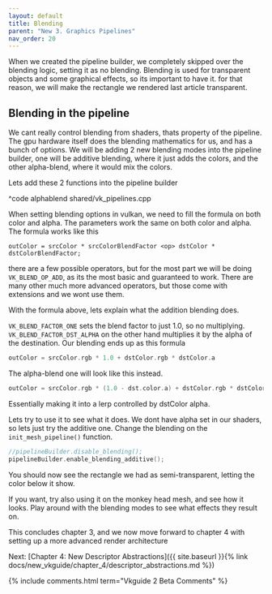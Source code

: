 ```yaml
---
layout: default
title: Blending
parent: "New 3. Graphics Pipelines"
nav_order: 20
---
```


When we created the pipeline builder, we completely skipped over the blending logic, setting it as no blending. Blending is used for transparent objects and some graphical effects, so its important to have it. for that reason, we will make the rectangle we rendered last article transparent.

## Blending in the pipeline
We cant really control blending from shaders, thats property of the pipeline. The gpu hardware itself does the blending mathematics for us, and has a bunch of options. We will be adding 2 new blending modes into the pipeline builder, one will be additive blending, where it just adds the colors, and the other alpha-blend, where it would mix the colors.

Lets add these 2 functions into the pipeline builder

^code alphablend shared/vk_pipelines.cpp


When setting blending options in vulkan, we need to fill the formula on both color and alpha. The parameters work the same on both color and alpha. The formula works like this

```
outColor = srcColor * srcColorBlendFactor <op> dstColor * dstColorBlendFactor;
```
there are a few possible operators, but for the most part we will be doing `VK_BLEND_OP_ADD`, as its the most basic and guaranteed to work. There are many other much more advanced operators, but those come with extensions and we wont use them.

With the formula above, lets explain what the addition blending does.

`VK_BLEND_FACTOR_ONE` sets the blend factor to just 1.0, so no multiplying. `VK_BLEND_FACTOR_DST_ALPHA` on the other hand multiplies it by the alpha of the destination. Our blending ends up as this formula
```c
outColor = srcColor.rgb * 1.0 + dstColor.rgb * dstColor.a
```

The alpha-blend one will look like this instead.

```c
outColor = srcColor.rgb * (1.0 - dst.color.a) + dstColor.rgb * dstColor.a
```
Essentially making it into a lerp controlled by dstColor alpha.

Lets try to use it to see what it does. We dont have alpha set in our shaders, so lets just try the additive one. Change the blending on the `init_mesh_pipeline()` function.

```cpp
//pipelineBuilder.disable_blending();
pipelineBuilder.enable_blending_additive();
```

You should now see the rectangle we had as semi-transparent, letting the color below it show.

If you want, try also using it on the monkey head mesh, and see how it looks. Play around with the blending modes to see what effects they result on.

This concludes chapter 3, and we now move forward to chapter 4 with setting up a more advanced render architecture

Next: [Chapter 4: New Descriptor Abstractions]({{ site.baseurl }}{% link docs/new_vkguide/chapter_4/descriptor_abstractions.md %})

{% include comments.html term="Vkguide 2 Beta Comments" %}